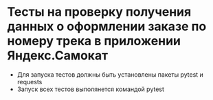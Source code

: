 ﻿# Тесты на проверку получения данных о оформлении заказе по номеру трека в приложении Яндекс.Самокат
- Для запуска тестов должны быть установлены пакеты pytest и requests
- Запуск всех тестов выполянется командой pytest